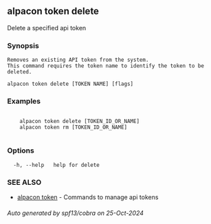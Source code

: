 ## alpacon token delete

Delete a specified api token

### Synopsis


	Removes an existing API token from the system. 
	This command requires the token name to identify the token to be deleted.
	

```
alpacon token delete [TOKEN NAME] [flags]
```

### Examples

```
 
	alpacon token delete [TOKEN_ID_OR_NAME]
	alpacon token rm [TOKEN_ID_OR_NAME]
	
```

### Options

```
  -h, --help   help for delete
```

### SEE ALSO

* [alpacon token](alpacon_token.md)	 - Commands to manage api tokens

###### Auto generated by spf13/cobra on 25-Oct-2024
